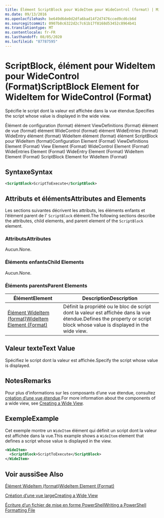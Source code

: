 ```yaml
---
title: Élément ScriptBlock pour WideItem pour WideControl (format) | Microsoft Docs
ms.date: 09/13/2016
ms.openlocfilehash: be649d6de0d2dfa6bad14f2d7476cced9cd6cb6d
ms.sourcegitcommit: 0907b8c6322d2c7c61b17f8168d53452c8964b41
ms.translationtype: MT
ms.contentlocale: fr-FR
ms.lasthandoff: 08/05/2020
ms.locfileid: "87787595"
---
```

# <a name="scriptblock-element-for-wideitem-for-widecontrol-format"></a><span data-ttu-id="f57ec-102">ScriptBlock, élément pour WideItem pour WideControl (Format)</span><span class="sxs-lookup"><span data-stu-id="f57ec-102">ScriptBlock Element for WideItem for WideControl (Format)</span></span>

<span data-ttu-id="f57ec-103">Spécifie le script dont la valeur est affichée dans la vue étendue.</span><span class="sxs-lookup"><span data-stu-id="f57ec-103">Specifies the script whose value is displayed in the wide view.</span></span>

<span data-ttu-id="f57ec-104">Élément de configuration (format) élément ViewDefinitions (format) élément de vue (format) élément WideControl (format) élément WideEntries (format) WideEntry élément (format) WideItem élément (format) élément ScriptBlock pour WideItem (format)</span><span class="sxs-lookup"><span data-stu-id="f57ec-104">Configuration Element (Format) ViewDefinitions Element (Format) View Element (Format) WideControl Element (Format) WideEntries Element (Format) WideEntry Element (Format) WideItem Element (Format) ScriptBlock Element for WideItem (Format)</span></span>

## <a name="syntax"></a><span data-ttu-id="f57ec-105">Syntaxe</span><span class="sxs-lookup"><span data-stu-id="f57ec-105">Syntax</span></span>

```xml
<ScriptBlock>ScriptToExecute</ScriptBlock>
```

## <a name="attributes-and-elements"></a><span data-ttu-id="f57ec-106">Attributs et éléments</span><span class="sxs-lookup"><span data-stu-id="f57ec-106">Attributes and Elements</span></span>

<span data-ttu-id="f57ec-107">Les sections suivantes décrivent les attributs, les éléments enfants et l’élément parent de l' `ScriptBlock` élément.</span><span class="sxs-lookup"><span data-stu-id="f57ec-107">The following sections describe the attributes, child elements, and parent element of the `ScriptBlock` element.</span></span>

### <a name="attributes"></a><span data-ttu-id="f57ec-108">Attributs</span><span class="sxs-lookup"><span data-stu-id="f57ec-108">Attributes</span></span>

<span data-ttu-id="f57ec-109">Aucun.</span><span class="sxs-lookup"><span data-stu-id="f57ec-109">None.</span></span>

### <a name="child-elements"></a><span data-ttu-id="f57ec-110">Éléments enfants</span><span class="sxs-lookup"><span data-stu-id="f57ec-110">Child Elements</span></span>

<span data-ttu-id="f57ec-111">Aucun.</span><span class="sxs-lookup"><span data-stu-id="f57ec-111">None.</span></span>

### <a name="parent-elements"></a><span data-ttu-id="f57ec-112">Éléments parents</span><span class="sxs-lookup"><span data-stu-id="f57ec-112">Parent Elements</span></span>

|<span data-ttu-id="f57ec-113">Élément</span><span class="sxs-lookup"><span data-stu-id="f57ec-113">Element</span></span>|<span data-ttu-id="f57ec-114">Description</span><span class="sxs-lookup"><span data-stu-id="f57ec-114">Description</span></span>|
|-------------|-----------------|
|[<span data-ttu-id="f57ec-115">Élément WideItem (format)</span><span class="sxs-lookup"><span data-stu-id="f57ec-115">WideItem Element (Format)</span></span>](./wideitem-element-for-widecontrol-format.md)|<span data-ttu-id="f57ec-116">Définit la propriété ou le bloc de script dont la valeur est affichée dans la vue étendue.</span><span class="sxs-lookup"><span data-stu-id="f57ec-116">Defines the property or script block whose value is displayed in the wide view.</span></span>|

## <a name="text-value"></a><span data-ttu-id="f57ec-117">Valeur texte</span><span class="sxs-lookup"><span data-stu-id="f57ec-117">Text Value</span></span>

<span data-ttu-id="f57ec-118">Spécifiez le script dont la valeur est affichée.</span><span class="sxs-lookup"><span data-stu-id="f57ec-118">Specify the script whose value is displayed.</span></span>

## <a name="remarks"></a><span data-ttu-id="f57ec-119">Notes</span><span class="sxs-lookup"><span data-stu-id="f57ec-119">Remarks</span></span>

<span data-ttu-id="f57ec-120">Pour plus d’informations sur les composants d’une vue étendue, consultez [création d’une vue étendue](./creating-a-wide-view.md).</span><span class="sxs-lookup"><span data-stu-id="f57ec-120">For more information about the components of a wide view, see [Creating a Wide View](./creating-a-wide-view.md).</span></span>

## <a name="example"></a><span data-ttu-id="f57ec-121">Exemple</span><span class="sxs-lookup"><span data-stu-id="f57ec-121">Example</span></span>

<span data-ttu-id="f57ec-122">Cet exemple montre un `WideItem` élément qui définit un script dont la valeur est affichée dans la vue.</span><span class="sxs-lookup"><span data-stu-id="f57ec-122">This example shows a `WideItem` element that defines a script whose value is displayed in the view.</span></span>

```xml
<WideItem>
  <ScriptBlock>ScriptToExecute</ScriptBlock>
</WideItem>
```

## <a name="see-also"></a><span data-ttu-id="f57ec-123">Voir aussi</span><span class="sxs-lookup"><span data-stu-id="f57ec-123">See Also</span></span>

[<span data-ttu-id="f57ec-124">Élément WideItem (format)</span><span class="sxs-lookup"><span data-stu-id="f57ec-124">WideItem Element (Format)</span></span>](./wideitem-element-for-widecontrol-format.md)

[<span data-ttu-id="f57ec-125">Création d’une vue large</span><span class="sxs-lookup"><span data-stu-id="f57ec-125">Creating a Wide View</span></span>](./creating-a-wide-view.md)

[<span data-ttu-id="f57ec-126">Écriture d’un fichier de mise en forme PowerShell</span><span class="sxs-lookup"><span data-stu-id="f57ec-126">Writing a PowerShell Formatting File</span></span>](./writing-a-powershell-formatting-file.md)
